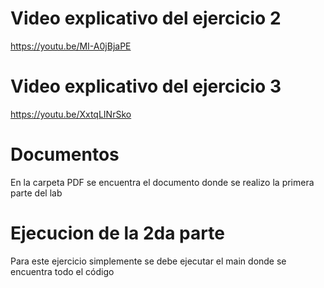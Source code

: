 
# Video explicativo del ejercicio 2
https://youtu.be/MI-A0jBjaPE
# Video explicativo del ejercicio 3
https://youtu.be/XxtqLINrSko
# Documentos
En la carpeta PDF se encuentra el documento donde se realizo la primera parte del lab

# Ejecucion de la 2da parte
Para este ejercicio simplemente se debe ejecutar el main donde se encuentra todo el código
